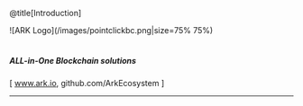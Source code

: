 @title[Introduction]


![ARK Logo](/images/pointclickbc.png|size=75% 75%)
<br>
<br>
##### ALL-in-One Blockchain solutions
<span class="byline">[ www.ark.io, github.com/ArkEcosystem ]</span>

---

